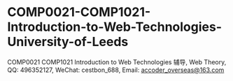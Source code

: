 # COMP0021-COMP1021-Introduction-to-Web-Technologies-University-of-Leeds
COMP0021 COMP1021 Introduction to Web Technologies 辅导, Web Theory, QQ: 496352127, WeChat: cestbon_688, Email: accoder_overseas@163.com
